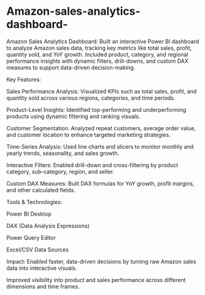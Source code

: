 # Amazon-sales-analytics-dashboard-

Amazon Sales Analytics Dashboard: Built an interactive Power BI dashboard to analyze Amazon sales data, tracking key metrics like total sales, profit, quantity sold, and YoY growth. Included product, category, and regional performance insights with dynamic filters, drill-downs, and custom DAX measures to support data-driven decision-making.

Key Features:

Sales Performance Analysis: Visualized KPIs such as total sales, profit, and quantity sold across various regions, categories, and time periods.

Product-Level Insights: Identified top-performing and underperforming products using dynamic filtering and ranking visuals.

Customer Segmentation: Analyzed repeat customers, average order value, and customer location to enhance targeted marketing strategies.

Time-Series Analysis: Used line charts and slicers to monitor monthly and yearly trends, seasonality, and sales growth.

Interactive Filters: Enabled drill-down and cross-filtering by product category, sub-category, region, and seller.

Custom DAX Measures: Built DAX formulas for YoY growth, profit margins, and other calculated fields.

Tools & Technologies:

Power BI Desktop

DAX (Data Analysis Expressions)

Power Query Editor

Excel/CSV Data Sources

Impact: Enabled faster, data-driven decisions by turning raw Amazon sales data into interactive visuals.

Improved visibility into product and sales performance across different dimensions and time frames.

